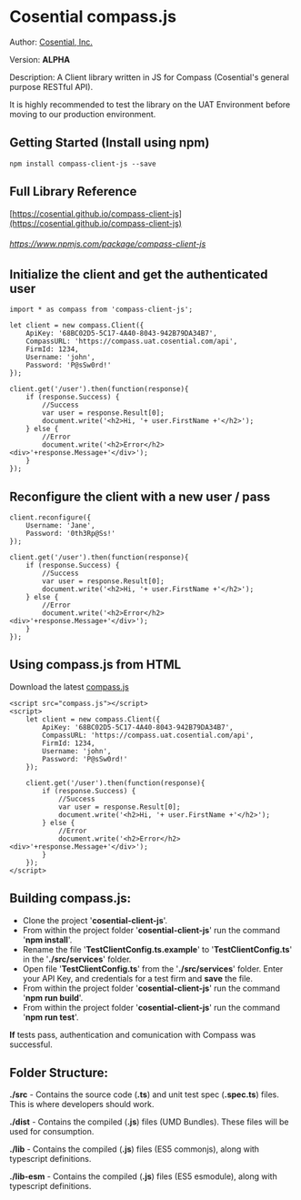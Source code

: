 # Cosential compass.js

Author: [Cosential, Inc.](https://www.cosential.com/)

Version: **ALPHA**

Description: A Client library written in JS for Compass (Cosential's general purpose RESTful API).

It is highly recommended to test the library on the UAT Environment before moving to our production environment.

## Getting Started (Install using npm)

```
npm install compass-client-js --save
```

## Full Library Reference

[https://cosential.github.io/compass-client-js](https://cosential.github.io/compass-client-js)

###### https://www.npmjs.com/package/compass-client-js

## Initialize the client and get the authenticated user

```
import * as compass from 'compass-client-js';

let client = new compass.Client({
    ApiKey: '68BC02D5-5C17-4A40-8043-942B79DA34B7',
    CompassURL: 'https://compass.uat.cosential.com/api',
    FirmId: 1234,
    Username: 'john',
    Password: 'P@sSw0rd!'
});

client.get('/user').then(function(response){
    if (response.Success) {
        //Success
        var user = response.Result[0];
        document.write('<h2>Hi, '+ user.FirstName +'</h2>');
    } else {
        //Error
        document.write('<h2>Error</h2><div>'+response.Message+'</div>');
    }
});
```

## Reconfigure the client with a new user / pass

```
client.reconfigure({
    Username: 'Jane',
    Password: '0th3Rp@Ss!'
});

client.get('/user').then(function(response){
    if (response.Success) {
        //Success
        var user = response.Result[0];
        document.write('<h2>Hi, '+ user.FirstName +'</h2>');
    } else {
        //Error
        document.write('<h2>Error</h2><div>'+response.Message+'</div>');
    }
});
```

## Using compass.js from HTML

Download the latest [compass.js](./dist/compass.zip)

```
<script src="compass.js"></script>
<script>
    let client = new compass.Client({
        ApiKey: '68BC02D5-5C17-4A40-8043-942B79DA34B7',
        CompassURL: 'https://compass.uat.cosential.com/api',
        FirmId: 1234,
        Username: 'john',
        Password: 'P@sSw0rd!'
    });
    
    client.get('/user').then(function(response){
        if (response.Success) {
            //Success
            var user = response.Result[0];
            document.write('<h2>Hi, '+ user.FirstName +'</h2>');
        } else {
            //Error
            document.write('<h2>Error</h2><div>'+response.Message+'</div>');
        }
    });
</script>
```

## Building compass.js:

- Clone the project '**cosential-client-js**'.
- From within the project folder '**cosential-client-js**' run the command '**npm install**'.
- Rename the file '**TestClientConfig.ts.example**' to '**TestClientConfig.ts**' in the '**./src/services**' folder.
- Open file '**TestClientConfig.ts**' from the '**./src/services**' folder. Enter your API Key, and credentials for a test firm and **save** the file.
- From within the project folder '**cosential-client-js**' run the command '**npm run build**'.
- From within the project folder '**cosential-client-js**' run the command '**npm run test**'.


**If** tests pass, authentication and comunication with Compass was successful.

## Folder Structure:

**./src** - Contains the source code (**.ts**) and unit test spec (**.spec.ts**) files. This is where developers should work.

**./dist** - Contains the compiled (**.js**) files (UMD Bundles). These files will be used for consumption. 

**./lib** - Contains the compiled (**.js**) files (ES5 commonjs), along with typescript definitions.

**./lib-esm** - Contains the compiled (**.js**) files (ES5 esmodule), along with typescript definitions.